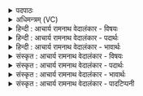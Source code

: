 <details><summary>पदपाठः</summary>

न। हि। त्वा꣣। शूर। देवाः꣢। न। म꣡र्ता꣢꣯सः। दि꣡त्स꣢꣯न्तम्। भी꣣म꣢म्। न। गाम्। वा꣣र꣡य꣢न्ते। ७३०।
</details>

<details><summary>अधिमन्त्रम् (VC)</summary>

- इन्द्रः
- कुसीदी काण्वः
- गायत्री
- षड्जः
</details>

<details><summary>हिन्दी : आचार्य रामनाथ वेदालंकार - विषयः</summary>

अगले मन्त्र में परमेश्वर के दान का वर्णन है।
</details>

<details><summary>हिन्दी : आचार्य रामनाथ वेदालंकार - पदार्थः</summary>

पदार्थान्वयभाषाः -  हे (शूर) दानशूर परमात्मन् ! (दित्सन्तम्) जब आप किसी को भौतिक या दिव्य ऐश्वर्य देना चाहते हो, तब (त्वा) आपको (नहि) न तो (देवाः) चमकीले अग्नि, सूर्य, चन्द्र, विद्युत् आदि कोई जड़ पदार्थ और (न) न ही (मर्तासः) मनुष्य (वारयन्ते) रोक सकते हैं, (भीमं गां न) जैसे भंयकर दुर्दान्त विद्युत् रूप अग्नि को कोई नहीं रोक सकता ॥३॥ इस मन्त्र में उपमालङ्कार है ॥३॥
</details>

<details><summary>हिन्दी : आचार्य रामनाथ वेदालंकार - भावार्थः</summary>

भावार्थभाषाः -  जो कृपालु परमेश्वर सूर्यकिरण,पत्र,पुष्प,फल,वायु जल आदि वस्तुओं को और सत्य,न्याय,दया,उदारता आदि को बिना मूल्य के ही प्रदान करता है,उसकी सबको कृतज्ञता के साथ वन्दना करनी चाहिए ॥३॥
</details>

<details><summary>संस्कृत : आचार्य रामनाथ वेदालंकार - विषयः</summary>

अथ परमेश्वरस्य दानं वर्णयति।
</details>

<details><summary>संस्कृत : आचार्य रामनाथ वेदालंकार - पदार्थः</summary>

पदार्थान्वयभाषाः -  हे (शूर) दानशौण्ड परमात्मन् ! (दित्सन्तम्) भौतिकं दिव्यं चैश्वर्यं दातुमिच्छन्तम् (त्वा) त्वाम् (नहि) नैव (देवाः) दीप्यमानाः अग्निसूर्यचन्द्रविद्युदादयः, (न) नापि च (मर्तासः) मनुष्याः (वारयन्ते) निरोद्धुं शक्नुवन्ति। कथमिव ? (भीमं गां न) भयंकरं विद्युदग्निमिव। यथा दुर्दान्तं विद्युदग्निं केचिद् वारयितुं नोत्सहन्ते तद्वदित्यर्थः ॥३॥ अत्रोपमालङ्कारः ॥३॥
</details>

<details><summary>संस्कृत : आचार्य रामनाथ वेदालंकार - भावार्थः</summary>

भावार्थभाषाः -  यः कृपालुः परमेश्वरः सूर्यरश्मिपत्रपुष्पफलवायुवारिप्रभृतीनि वस्तूनि सत्यन्यायदयादाक्षिण्यादीनि च निःशुल्कमेव प्रयच्छति स सर्वैः कृतज्ञतया वन्दनीया ॥३॥
</details>

<details><summary>संस्कृत : आचार्य रामनाथ वेदालंकार - पादटिप्पनी</summary>

टिप्पणी:   ३.ऋ० ८।८१।३।
</details>